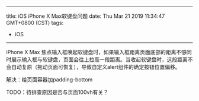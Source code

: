 
---
title: iOS iPhone X Max软键盘问题
date: Thu Mar 21 2019 11:34:47 GMT+0800 (CST)
tags:
 - iOS
---

iPhone X Max 焦点输入框唤起软键盘时，如果输入框距离页面底部的距离不够同时展示输入框与软键盘，页面会往上拉高一段距离。当收起软键盘时，这段距离不会自动复原（拖动页面可恢复），导致自定义alert组件的确定按钮位置偏移。

解决：给页面容器加padding-bottom

TODO：待排查原因是否与页面100vh有关？